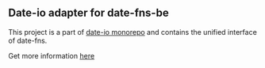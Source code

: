 ## Date-io adapter for date-fns-be

This project is a part of [date-io monorepo](https://github.com/dmtrKovalenko/date-io) and contains the unified interface of date-fns.

Get more information [here](https://github.com/dmtrKovalenko/date-io)
